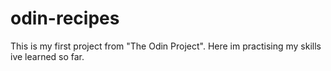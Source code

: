# odin-recipes
This is my first project from "The Odin Project".
Here im practising my skills ive learned so far.